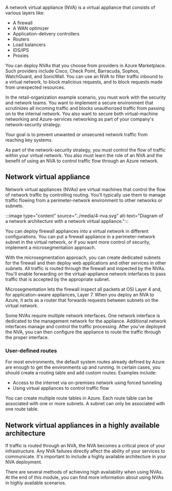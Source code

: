 A network virtual appliance (NVA) is a virtual appliance that consists of various layers like:

- A firewall
- A WAN optimizer
- Application-delivery controllers
- Routers
- Load balancers
- IDS/IPS
- Proxies

You can deploy NVAs that you choose from providers in Azure Marketplace. Such providers include Cisco, Check Point, Barracuda, Sophos, WatchGuard, and SonicWall. You can use an NVA to filter traffic inbound to a virtual network, to block malicious requests, and to block requests made from unexpected resources.

In the retail-organization example scenario, you must work with the security and network teams. You want to implement a secure environment that scrutinizes all incoming traffic and blocks unauthorized traffic from passing on to the internal network. You also want to secure both virtual-machine networking and Azure-services networking as part of your company's network-security strategy.

Your goal is to prevent unwanted or unsecured network traffic from reaching key systems.

As part of the network-security strategy, you must control the flow of traffic within your virtual network. You also must learn the role of an NVA and the benefit of using an NVA to control traffic flow through an Azure network.

## Network virtual appliance

Network virtual appliances (NVAs) are virtual machines that control the flow of network traffic by controlling routing. You'll typically use them to manage traffic flowing from a perimeter-network environment to other networks or subnets.

:::image type="content" source="../media/4-nva.svg" alt-text="Diagram of a network architecture with a network virtual appliance.":::

You can deploy firewall appliances into a virtual network in different configurations. You can put a firewall appliance in a perimeter-network subnet in the virtual network, or if you want more control of security, implement a microsegmentation approach.

With the microsegmentation approach, you can create dedicated subnets for the firewall and then deploy web applications and other services in other subnets. All traffic is routed through the firewall and inspected by the NVAs. You'll enable forwarding on the virtual-appliance network interfaces to pass traffic that is accepted by the appropriate subnet.

Microsegmentation lets the firewall inspect all packets at OSI Layer 4 and, for application-aware appliances, Layer 7. When you deploy an NVA to Azure, it acts as a router that forwards requests between subnets on the virtual network.

Some NVAs require multiple network interfaces. One network interface is dedicated to the management network for the appliance. Additional network interfaces manage and control the traffic processing. After you’ve deployed the NVA, you can then configure the appliance to route the traffic through the proper interface.

### User-defined routes

For most environments, the default system routes already defined by Azure are enough to get the environments up and running. In certain cases, you should create a routing table and add custom routes. Examples include:

- Access to the internet via on-premises network using forced tunneling
- Using virtual appliances to control traffic flow

You can create multiple route tables in Azure. Each route table can be associated with one or more subnets. A subnet can only be associated with one route table.

## Network virtual appliances in a highly available architecture

If traffic is routed through an NVA, the NVA becomes a critical piece of your infrastructure. Any NVA failures directly affect the ability of your services to communicate. It's important to include a highly available architecture in your NVA deployment.

There are several methods of achieving high availability when using NVAs. At the end of this module, you can find more information about using NVAs in highly available scenarios.
